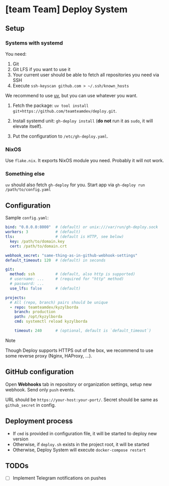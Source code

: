 # [team Team] Deploy System

## Setup

### Systems with systemd

You need:

1. Git
2. Git LFS if you want to use it
3. Your current user should be able to fetch all repositories you need via SSH
4. Execute `ssh-keyscan github.com > ~/.ssh/known_hosts`

We recommend to use [uv](https://docs.astral.sh/uv/), but you can use whatever you want.

1. Fetch the package: `uv tool install git+https://github.com/teamteamdev/deploy.git`.

2. Install systemd unit: `gh-deploy install` (**do not** run it as `sudo`, it will elevate itself).

3. Put the configuration to `/etc/gh-deploy.yaml`.

### NixOS

Use `flake.nix`. It exports NixOS module you need. Probably it will not work.

### Something else

`uv` should also fetch `gh-deploy` for you. Start app via `gh-deploy run /path/to/config.yaml`

## Configuration

Sample `config.yaml`:

```yaml
bind: "0.0.0.0:8000"  # (default) or unix:///var/run/gh-deploy.sock
workers: 3            # (default)
tls:                  # (default is HTTP, see below)
  key: /path/to/domain.key
  cert: /path/to/domain.crt

webhook_secret: "same-thing-as-in-github-webhook-settings"
default_timeout: 120  # (default) in seconds

git:
  method: ssh         # (default, also http is supported)
  # username: ...     # (required for "http" method)
  # password: ...
  use_lfs: false      # (default)

projects:
  # All (repo, branch) pairs should be unique
  - repo: teamteamdev/kyzylborda
    branch: production
    path: /opt/kyzylborda
    cmd: systemctl reload kyzylborda

    timeout: 240      # (optional, default is `default_timeout`)
```

> [!NOTE]
> Though Deploy supports HTTPS out of the box, we recommend to use
> some reverse proxy (Nginx, HAProxy, …).

## GitHub configuration

Open **Webhooks** tab in repository or organization settings, setup new webhook. Send only `push` events.

URL should be `https://your-host:your-port/`. Secret should be same as `github_secret` in config.

## Deployment process

* If `cmd` is provided in configuration file, it will be started to deploy new version
* Otherwise, if `deploy.sh` exists in the project root, it will be started
* Otherwise, Deploy System will execute `docker-compose restart`

## TODOs

- [ ] Implement Telegram notifications on pushes
